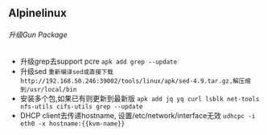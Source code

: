 ## Alpinelinux
###### 升级Gun Package
- 升级grep去support pcre
`apk add grep --update`
- 升级sed
`重新编译sed或直接下载http://192.168.50.246:39002/tools/linux/apk/sed-4.9.tar.gz,解压缩到/usr/local/bin`
- 安装多个包,如果已有则更新到最新版
`apk add jq yq curl lsblk net-tools nfs-utils cifs-utils grep --update`
- DHCP client去传递hostname, 设置/etc/network/interface无效
`udhcpc -i eth0 -x hostname:{{kvm-name}}`
